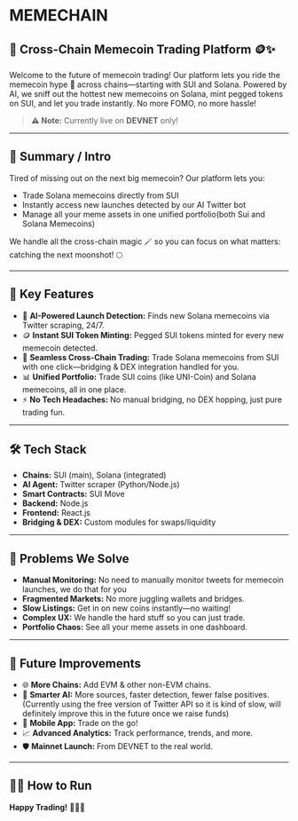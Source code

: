 # MEMECHAIN
## 🚀 Cross-Chain Memecoin Trading Platform 🪙✨

Welcome to the future of memecoin trading! Our platform lets you ride the memecoin hype 🚂 across chains—starting with SUI and Solana. Powered by AI, we sniff out the hottest new memecoins on Solana, mint pegged tokens on SUI, and let you trade instantly. No more FOMO, no more hassle!

> **⚠️ Note:** Currently live on **DEVNET** only!

---

## 🌟 Summary / Intro

Tired of missing out on the next big memecoin? Our platform lets you:
- Trade Solana memecoins directly from SUI
- Instantly access new launches detected by our AI Twitter bot
- Manage all your meme assets in one unified portfolio(both Sui and Solana Memecoins)

We handle all the cross-chain magic 🪄 so you can focus on what matters: catching the next moonshot! 🌕

---

## 🔑 Key Features

- 🤖 **AI-Powered Launch Detection:** Finds new Solana memecoins via Twitter scraping, 24/7.
- 🪙 **Instant SUI Token Minting:** Pegged SUI tokens minted for every new memecoin detected.
- 🌉 **Seamless Cross-Chain Trading:** Trade Solana memecoins from SUI with one click—bridging & DEX integration handled for you.
- 📊 **Unified Portfolio:** Trade SUI coins (like UNI-Coin) and Solana memecoins, all in one place.
- ⚡ **No Tech Headaches:** No manual bridging, no DEX hopping, just pure trading fun.

---

## 🛠️ Tech Stack

- **Chains:** SUI (main), Solana (integrated)
- **AI Agent:** Twitter scraper (Python/Node.js)
- **Smart Contracts:** SUI Move
- **Backend:** Node.js
- **Frontend:** React.js
- **Bridging & DEX:** Custom modules for swaps/liquidity

---

## 🧩 Problems We Solve

- **Manual Monitoring:** No need to manually monitor tweets for memecoin launches, we do that for you
- **Fragmented Markets:** No more juggling wallets and bridges.
- **Slow Listings:** Get in on new coins instantly—no waiting!
- **Complex UX:** We handle the hard stuff so you can just trade.
- **Portfolio Chaos:** See all your meme assets in one dashboard.

---

## 🚧 Future Improvements

- 🌐 **More Chains:** Add EVM & other non-EVM chains.
- 🧠 **Smarter AI:** More sources, faster detection, fewer false positives.(Currently using the free version of Twitter API so it is kind of slow, will definitely improve this in the future once we raise funds)
- 📱 **Mobile App:** Trade on the go!
- 📈 **Advanced Analytics:** Track performance, trends, and more.
- 🛡️ **Mainnet Launch:** From DEVNET to the real world.

---

## 🏃‍♂️ How to Run


**Happy Trading!** 🦄🐶🐸  
